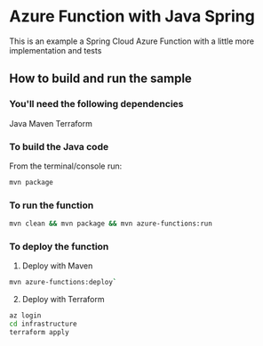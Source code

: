 # Azure Function with Java Spring

This is an example a Spring Cloud Azure Function with a little more implementation and tests

## How to build and run the sample

### You'll need the following dependencies

Java
Maven
Terraform

### To build the Java code

From the terminal/console run:

```bash
mvn package
```

### To run the function

```bash
mvn clean && mvn package && mvn azure-functions:run
```

### To deploy the function

1. Deploy with Maven

```bash
mvn azure-functions:deploy`
```

2. Deploy with Terraform

```bash
az login
cd infrastructure
terraform apply
```
